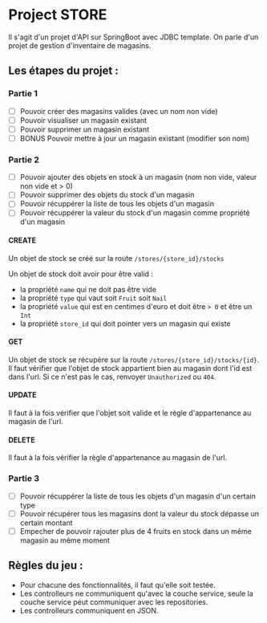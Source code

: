 # Project STORE

Il s'agit d'un projet d'API sur SpringBoot avec JDBC template.
On parle d'un projet de gestion d'inventaire de magasins. 

## Les étapes du projet : 

### Partie 1
- [ ] Pouvoir créer des magasins valides (avec un nom non vide)
- [ ] Pouvoir visualiser un magasin existant
- [ ] Pouvoir supprimer un magasin existant
- [ ] BONUS Pouvoir mettre à jour un magasin existant (modifier son nom)

### Partie 2
- [ ] Pouvoir ajouter des objets en stock à un magasin (nom non vide, valeur non vide et > 0)
- [ ] Pouvoir supprimer des objets du stock d'un magasin
- [ ] Pouvoir récuppérer la liste de tous les objets d'un magasin 
- [ ] Pouvoir récuppérer la valeur du stock d'un magasin comme propriété d'un magasin

#### CREATE 

Un objet de stock se créé sur la route `/stores/{store_id}/stocks`

Un objet de stock doit avoir pour être valid : 
- la propriété `name` qui ne doit pas être vide
- la propriété `type` qui vaut soit `Fruit` soit `Nail`
- la propriété `value` qui est en centimes d'euro et doit être `> 0` et être un `Int`
- la propriété `store_id` qui doit pointer vers un magasin qui existe
#### GET

 Un objet de stock se récupère sur la route `/stores/{store_id}/stocks/{id}`.
 Il faut vérifier que l'objet de stock appartient bien au magasin dont l'id est dans l'url.
 Si ce n'est pas le cas, renvoyer `Unauthorized` ou `404`.
 
#### UPDATE

Il faut à la fois vérifier que l'objet soit valide et le règle d'appartenance au magasin de l'url.
 
#### DELETE

Il faut à la fois vérifier la règle d'appartenance au magasin de l'url.
 
 
### Partie 3
- [ ] Pouvoir récuppérer la liste de tous les objets d'un magasin d'un certain type
- [ ] Pouvoir récupérer tous les magasins dont la valeur du stock dépasse un certain montant
- [ ] Empecher de pouvoir rajouter plus de 4 fruits en stock dans un même magasin au même moment

## Règles du jeu : 

- Pour chacune des fonctionnalités, il faut qu'elle soit testée.
- Les controlleurs ne communiquent qu'avec la couche service, seule la couche service peut communiquer
 avec les repositories.
- Les controlleurs communiquent en JSON. 



 


